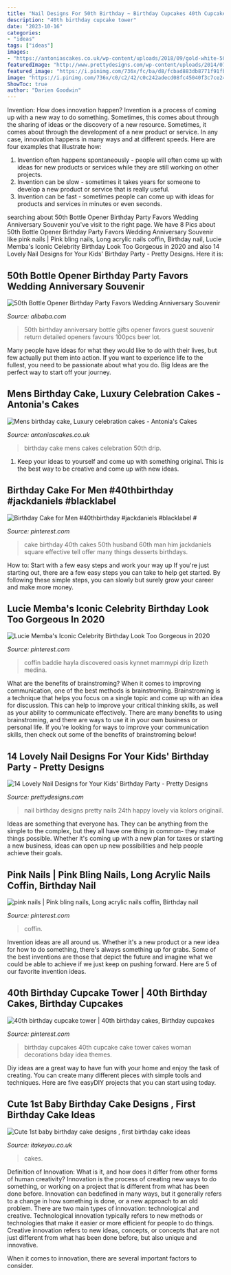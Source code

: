 ```yaml
---
title: "Nail Designs For 50th Birthday ~ Birthday Cupcakes 40th Cupcake Cake Tower Cakes Woman Decorations Bday Idea Themes"
description: "40th birthday cupcake tower"
date: "2023-10-16"
categories:
- "ideas"
tags: ["ideas"]
images:
- "https://antoniascakes.co.uk/wp-content/uploads/2018/09/gold-white-50th.png"
featuredImage: "http://www.prettydesigns.com/wp-content/uploads/2014/07/Pretty-Birthday-Nail-Design.jpg"
featured_image: "https://i.pinimg.com/736x/fc/ba/d8/fcbad883db8771f91fb64bcf1c8d8425.jpg"
image: "https://i.pinimg.com/736x/c0/c2/42/c0c242adecd08fc45040f3c7ce24a644--th-birthday-cupcakes-birthday-ideas.jpg"
ShowToc: true
author: "Darien Goodwin"
---
```



Invention: How does innovation happen?
Invention is a process of coming up with a new way to do something. Sometimes, this comes about through the sharing of ideas or the discovery of a new resource. Sometimes, it comes about through the development of a new product or service.
In any case, innovation happens in many ways and at different speeds. Here are four examples that illustrate how: 

1) Invention often happens spontaneously - people will often come up with ideas for new products or services while they are still working on other projects. 
2) Invention can be slow - sometimes it takes years for someone to develop a new product or service that is really useful. 
3) Invention can be fast - sometimes people can come up with ideas for products and services in minutes or even seconds.

	

		
searching about 50th Bottle Opener Birthday Party Favors Wedding Anniversary Souvenir you've visit to the right page. We have 8 Pics about 50th Bottle Opener Birthday Party Favors Wedding Anniversary Souvenir like pink nails | Pink bling nails, Long acrylic nails coffin, Birthday nail, Lucie Memba&#039;s Iconic Celebrity Birthday Look Too Gorgeous in 2020 and also 14 Lovely Nail Designs for Your Kids&#039; Birthday Party - Pretty Designs. Here it is:
		
    
## 50th Bottle Opener Birthday Party Favors Wedding Anniversary Souvenir

<img loading=lazy src="https://sc01.alicdn.com/kf/HTB1651EX2jsK1Rjy1Xaq6zispXau/234323427/HTB1651EX2jsK1Rjy1Xaq6zispXau.jpg" onerror="this.onerror=null;this.src='https://tse2.mm.bing.net/th?id=OIP.JnO3qZedXpwbs_wa_javAwHaHa&amp;pid=15.1';" alt="50th Bottle Opener Birthday Party Favors Wedding Anniversary Souvenir">

_Source: alibaba.com_

>50th birthday anniversary bottle gifts opener favors guest souvenir return detailed openers favours 100pcs beer lot. 

	

Many people have ideas for what they would like to do with their lives, but few actually put them into action. If you want to experience life to the fullest, you need to be passionate about what you do. Big Ideas are the perfect way to start off your journey.

    
## Mens Birthday Cake, Luxury Celebration Cakes - Antonia&#039;s Cakes

<img loading=lazy src="https://antoniascakes.co.uk/wp-content/uploads/2018/09/gold-white-50th.png" onerror="this.onerror=null;this.src='https://tse2.mm.bing.net/th?id=OIP.58EPxWXf-eX_C9IPYwyIGwHaL3&amp;pid=15.1';" alt="Mens birthday cake, Luxury celebration cakes - Antonia&#039;s Cakes">

_Source: antoniascakes.co.uk_

>birthday cake mens cakes celebration 50th drip. 

	

1. Keep your ideas to yourself and come up with something original. This is the best way to be creative and come up with new ideas.

    
## Birthday Cake For Men #40thbirthday #jackdaniels #blacklabel #

<img loading=lazy src="https://i.pinimg.com/736x/4e/e1/15/4ee11552e588e2913034f7628b6ac27f.jpg" onerror="this.onerror=null;this.src='https://tse2.mm.bing.net/th?id=OIP.WPONKpzLGAE6-Au9GZmAbwHaJ3&amp;pid=15.1';" alt="Birthday Cake for Men #40thbirthday #jackdaniels #blacklabel #">

_Source: pinterest.com_

>cake birthday 40th cakes 50th husband 60th man him jackdaniels square effective tell offer many things desserts birthdays. 

	

How to: Start with a few easy steps and work your way up
If you're just starting out, there are a few easy steps you can take to help get started. By following these simple steps, you can slowly but surely grow your career and make more money.

    
## Lucie Memba&#039;s Iconic Celebrity Birthday Look Too Gorgeous In 2020

<img loading=lazy src="https://i.pinimg.com/736x/f6/7d/20/f67d20110b391ca8968a7dce69d8bebf.jpg" onerror="this.onerror=null;this.src='https://tse1.mm.bing.net/th?id=OIP.3OLF0XLNVuz2FEpZ2YHWAAHaHa&amp;pid=15.1';" alt="Lucie Memba&#039;s Iconic Celebrity Birthday Look Too Gorgeous in 2020">

_Source: pinterest.com_

>coffin baddie hayla discovered oasis kynnet mammypi drip lizeth medina. 

	

What are the benefits of brainstroming?
When it comes to improving communication, one of the best methods is brainstroming. Brainstroming is a technique that helps you focus on a single topic and come up with an idea for discussion. This can help to improve your critical thinking skills, as well as your ability to communicate effectively. There are many benefits to using brainstroming, and there are ways to use it in your own business or personal life. If you're looking for ways to improve your communication skills, then check out some of the benefits of brainstroming below!

    
## 14 Lovely Nail Designs For Your Kids&#039; Birthday Party - Pretty Designs

<img loading=lazy src="http://www.prettydesigns.com/wp-content/uploads/2014/07/Pretty-Birthday-Nail-Design.jpg" onerror="this.onerror=null;this.src='https://tse1.mm.bing.net/th?id=OIP.hBMY4qXJ_2ZELGVbpNcl1QHaGf&amp;pid=15.1';" alt="14 Lovely Nail Designs for Your Kids&#039; Birthday Party - Pretty Designs">

_Source: prettydesigns.com_

>nail birthday designs pretty nails 24th happy lovely via kolors originail. 

	

Ideas are something that everyone has. They can be anything from the simple to the complex, but they all have one thing in common- they make things possible. Whether it's coming up with a new plan for taxes or starting a new business, ideas can open up new possibilities and help people achieve their goals.

    
## Pink Nails | Pink Bling Nails, Long Acrylic Nails Coffin, Birthday Nail

<img loading=lazy src="https://i.pinimg.com/736x/fc/ba/d8/fcbad883db8771f91fb64bcf1c8d8425.jpg" onerror="this.onerror=null;this.src='https://tse2.mm.bing.net/th?id=OIP.Mha6Rq8HfMQBvS7BUBAs5wHaJ3&amp;pid=15.1';" alt="pink nails | Pink bling nails, Long acrylic nails coffin, Birthday nail">

_Source: pinterest.com_

>coffin. 

	

Invention ideas are all around us. Whether it's a new product or a new idea for how to do something, there's always something up for grabs. Some of the best inventions are those that depict the future and imagine what we could be able to achieve if we just keep on pushing forward. Here are 5 of our favorite invention ideas.

    
## 40th Birthday Cupcake Tower | 40th Birthday Cakes, Birthday Cupcakes

<img loading=lazy src="https://i.pinimg.com/736x/c0/c2/42/c0c242adecd08fc45040f3c7ce24a644--th-birthday-cupcakes-birthday-ideas.jpg" onerror="this.onerror=null;this.src='https://tse2.mm.bing.net/th?id=OIP.sse3CGNtS19NtMiiu7YUHwHaLW&amp;pid=15.1';" alt="40th birthday cupcake tower | 40th birthday cakes, Birthday cupcakes">

_Source: pinterest.com_

>birthday cupcakes 40th cupcake cake tower cakes woman decorations bday idea themes. 

	

Diy ideas are a great way to have fun with your home and enjoy the task of creating. You can create many different pieces with simple tools and techniques. Here are five easyDIY projects that you can start using today.

    
## Cute 1st Baby Birthday Cake Designs , First Birthday Cake Ideas

<img loading=lazy src="https://www.itakeyou.co.uk/wp-content/uploads/2020/09/birthday-cakes-1-397x580.jpg" onerror="this.onerror=null;this.src='https://tse3.mm.bing.net/th?id=OIP.BOcY_45ycyM5LhswBqdD2AAAAA&amp;pid=15.1';" alt="Cute 1st baby birthday cake designs , first birthday cake ideas">

_Source: itakeyou.co.uk_

>cakes. 

	

Definition of Innovation: What is it, and how does it differ from other forms of human creativity?
Innovation is the process of creating new ways to do something, or working on a project that is different from what has been done before. Innovation can bedefined in many ways, but it generally refers to a change in how something is done, or a new approach to an old problem. 
There are two main types of innovation: technological and creative. Technological innovation typically refers to new methods or technologies that make it easier or more efficient for people to do things. Creative innovation refers to new ideas, concepts, or concepts that are not just different from what has been done before, but also unique and innovative. 

When it comes to innovation, there are several important factors to consider.

